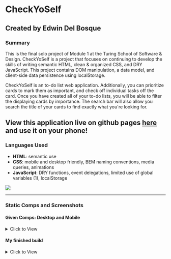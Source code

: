 # CheckYoSelf
## Created by Edwin Del Bosque
### Summary
This is the final solo project of Module 1 at the Turing School of Software & Design. CheckYoSelf is a project that focuses on continuing to develop the skills of writing semantic HTML, clean & organized CSS, and DRY JavaScript. This project contains DOM manipulation, a data model, and client-side data persistence using localStorage.

CheckYoSelf is an to-do list web application. Additionally, you can prioritize cards to mark them as important, and check off individual tasks off the card. Once you have created all of your to-do lists, you will be able to filter the displaying cards by importance. The search bar will also allow you search the title of your cards to find exactly what you're looking for.

## View this application live on github pages [here](https://edwindelbosque.github.io/CheckYoSelf/) and use it on your phone!

### Languages Used
- **HTML**: semantic use
- **CSS**: mobile and desktop friendly, BEM naming conventions, media queries, animations
- **JavaScript**: DRY functions, event delegations, limited use of global variables (1), localStorage

![](https://user-images.githubusercontent.com/48811985/62187432-e27f5380-b358-11e9-994f-aeba66330361.gif)

---
### Static Comps and Screenshots

#### Given Comps: Desktop and Mobile
<details>
  <summary> Click to View </summary>
  
![](https://user-images.githubusercontent.com/48811985/62185479-363a6e80-b352-11e9-9aa3-4c9018b66fd4.jpg)

![](https://user-images.githubusercontent.com/48811985/62185564-7ef22780-b352-11e9-8e72-6d1b3bcb346b.jpg)
</details>

#### My finished build
<details>
  <summary> Click to View </summary>
  
![](https://user-images.githubusercontent.com/48811985/62187010-849e3c00-b357-11e9-88ee-fbe0e113d8f7.png)
![](https://user-images.githubusercontent.com/48811985/62186689-a3e89980-b356-11e9-8f41-0e972d1b3f4e.png)
 </details>
